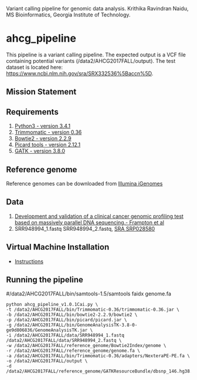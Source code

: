 Variant calling pipeline for genomic data analysis.
Krithika Ravindran Naidu, MS Bioinformatics, Georgia Institute of Technology.

# ahcg_pipeline
This pipeline is a variant calling pipeline. 
The expected output is a VCF file containing potential variants (/data2/AHCG2017FALL/output). 
The test dataset is located here: https://www.ncbi.nlm.nih.gov/sra/SRX332536%5Baccn%5D.

## Mission Statement



## Requirements

1. [Python3 - version 3.4.1](https://www.python.org/download/releases/3.4.1/)
2. [Trimmomatic - version 0.36](http://www.usadellab.org/cms/uploads/supplementary/Trimmomatic/Trimmomatic-0.36.zip)
3. [Bowtie2 - version 2.2.9](https://sourceforge.net/projects/bowtie-bio/files/bowtie2/2.2.9/)
4. [Picard tools - version 2.12.1](https://github.com/broadinstitute/picard/releases/tag/2.12.1/picard.jar)
5. [GATK - version 3.8.0](https://software.broadinstitute.org/gatk/download/)

## Reference genome

Reference genomes can be downloaded from [Illumina iGenomes](http://support.illumina.com/sequencing/sequencing_software/igenome.html)

## Data

1. [Development and validation of a clinical cancer genomic profiling test based on massively parallel DNA sequencing.- Frampton et al](https://www.ncbi.nlm.nih.gov/pubmed/24142049)
2. SRR948994_1.fastq  SRR948994_2.fastq, [SRA SRP028580](https://www.ncbi.nlm.nih.gov/sra/SRX332536[accn])

## Virtual Machine Installation

* [Instructions](ahcg2017_starterpipeline/lib/VM_setup.pdf)

## Running the pipeline

#/data2/AHCG2017FALL/bin/samtools-1.5/samtools faidx genome.fa
```
python ahcg_pipeline_v1.0.1Cai.py \
-t /data2/AHCG2017FALL/bin/Trimmomatic-0.36/trimmomatic-0.36.jar \
-b /data2/AHCG2017FALL/bin/bowtie2-2.2.9/bowtie2 \
-p /data2/AHCG2017FALL/bin/picard/picard.jar \
-g /data2/AHCG2017FALL/bin/GenomeAnalysisTK-3.8-0-ge9d806836/GenomeAnalysisTK.jar \
-i /data2/AHCG2017FALL/data/SRR948994_1.fastq /data2/AHCG2017FALL/data/SRR948994_2.fastq \
-w /data2/AHCG2017FALL/reference_genome/Bowtie2Index/genome \
-r /data2/AHCG2017FALL/reference_genome/genome.fa \
-a /data2/AHCG2017FALL/bin/Trimmomatic-0.36/adapters/NexteraPE-PE.fa \
-o /data2/AHCG2017FALL/output \
-d /data2/AHCG2017FALL/reference_genome/GATKResourceBundle/dbsnp_146.hg38.vcf.gz
```
